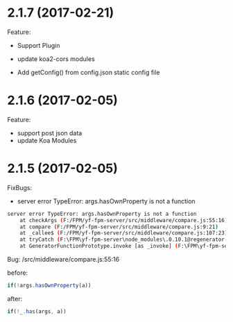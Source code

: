 # 2.1.7 (2017-02-21)

Feature:

- Support Plugin
- update koa2-cors modules

- Add getConfig() from config.json static config file

# 2.1.6 (2017-02-05)

Feature:

- support post json data
- update Koa Modules

# 2.1.5 (2017-02-05)


FixBugs:

- server error TypeError: args.hasOwnProperty is not a function

```bash
server error TypeError: args.hasOwnProperty is not a function
    at checkArgs (F:/FPM/yf-fpm-server/src/middleware/compare.js:55:16)
    at compare (F:/FPM/yf-fpm-server/src/middleware/compare.js:9:21)
    at _callee$ (F:/FPM/yf-fpm-server/src/middleware/compare.js:107:23)
    at tryCatch (F:\FPM\yf-fpm-server\node_modules\.0.10.1@regenerator-runtime\runtime.js:64:40)
    at GeneratorFunctionPrototype.invoke [as _invoke] (F:\FPM\yf-fpm-server\node_modules\.0.10.1@regenerator-runtime\runtime.js:355:22)
```

Bug: /src/middleware/compare.js:55:16

before:

```javascript
if(!args.hasOwnProperty(a))
```

after:

```javascript
if(!_.has(args, a))
```
